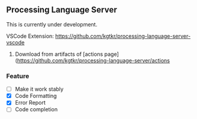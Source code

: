 ## Processing Language Server
This is currently under development. 

VSCode Extension: https://github.com/kgtkr/processing-language-server-vscode

1. Download from artifacts of [actions page](https://github.com/kgtkr/processing-language-server/actions

### Feature
* [ ] Make it work stably
* [x] Code Formatting
* [x] Error Report
* [ ] Code completion
